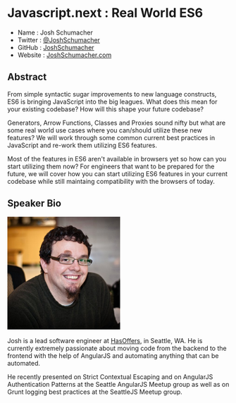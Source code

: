 # Javascript.next : Real World ES6

* Name      : Josh Schumacher
* Twitter   : [@JoshSchumacher][]
* GitHub    : [JoshSchumacher][]
* Website   : [JoshSchumacher.com][]

## Abstract

From simple syntactic sugar improvements to new language constructs, ES6 is bringing JavaScript into the big leagues. What does this mean for your existing codebase? How will this shape your future codebase?

Generators, Arrow Functions, Classes and Proxies sound nifty but what are some real world use cases where you can/should utilize these new features? We will work through some common current best practices in JavaScript and re-work them utilizing ES6 features.

Most of the features in ES6 aren't available in browsers yet so how can you start utilizing them now? For engineers that want to be prepared for the future, we will cover how you can start utilizing ES6 features in your current codebase while still maintaing compatibility with the browsers of today.

## Speaker Bio

![Josh Schumacher](../images/joshschumacher.png)

Josh is a lead software engineer at [HasOffers](http://hasoffers.com), in Seattle, WA. He is currently extremely passionate about moving code from the backend to the frontend with the help of AngularJS and automating anything that can be automated.

He recently presented on Strict Contextual Escaping and on AngularJS Authentication Patterns at the Seattle AngularJS Meetup group as well as on Grunt logging best practices at the SeattleJS Meetup group.

[@JoshSchumacher]:https://twitter.com/joshschumacher
[JoshSchumacher]:https://github.com/joshschumacher
[JoshSchumacher.com]:http://joshschumacher.com/